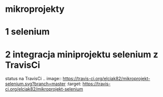 # mikroprojekty
# 1 selenium
# 2 integracja miniprojektu selenium z TravisCi

status na TravisCi
.. image:: https://travis-ci.org/elciak82/mikroprojekt-selenium.svg?branch=master
    :target: https://travis-ci.org/elciak82/mikroprojekt-selenium
